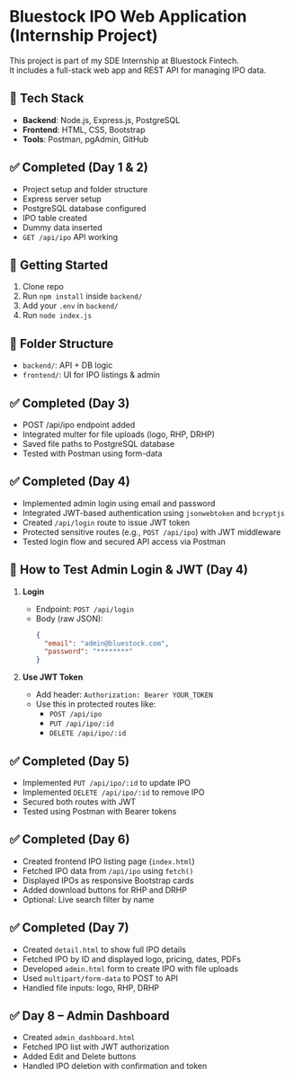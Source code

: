 # Bluestock IPO Web Application (Internship Project)

This project is part of my SDE Internship at Bluestock Fintech.  
It includes a full-stack web app and REST API for managing IPO data.

## 🔧 Tech Stack
- **Backend**: Node.js, Express.js, PostgreSQL
- **Frontend**: HTML, CSS, Bootstrap
- **Tools**: Postman, pgAdmin, GitHub

## ✅ Completed (Day 1 & 2)
- Project setup and folder structure
- Express server setup
- PostgreSQL database configured
- IPO table created
- Dummy data inserted
- `GET /api/ipo` API working

## 🚀 Getting Started
1. Clone repo
2. Run `npm install` inside `backend/`
3. Add your `.env` in `backend/`
4. Run `node index.js`

## 📁 Folder Structure
- `backend/`: API + DB logic
- `frontend/`: UI for IPO listings & admin

## ✅ Completed (Day 3)
- POST /api/ipo endpoint added
- Integrated multer for file uploads (logo, RHP, DRHP)
- Saved file paths to PostgreSQL database
- Tested with Postman using form-data

## ✅ Completed (Day 4)
- Implemented admin login using email and password
- Integrated JWT-based authentication using `jsonwebtoken` and `bcryptjs`
- Created `/api/login` route to issue JWT token
- Protected sensitive routes (e.g., `POST /api/ipo`) with JWT middleware
- Tested login flow and secured API access via Postman

## 🔐 How to Test Admin Login & JWT (Day 4)

1. **Login**
   - Endpoint: `POST /api/login`
   - Body (raw JSON):
     ```json
     {
       "email": "admin@bluestock.com",
       "password": "********"
     }
     ```

2. **Use JWT Token**
   - Add header: `Authorization: Bearer YOUR_TOKEN`
   - Use this in protected routes like:
     - `POST /api/ipo`
     - `PUT /api/ipo/:id`
     - `DELETE /api/ipo/:id`

## ✅ Completed (Day 5)
- Implemented `PUT /api/ipo/:id` to update IPO
- Implemented `DELETE /api/ipo/:id` to remove IPO
- Secured both routes with JWT
- Tested using Postman with Bearer tokens

## ✅ Completed (Day 6)
- Created frontend IPO listing page (`index.html`)
- Fetched IPO data from `/api/ipo` using `fetch()`
- Displayed IPOs as responsive Bootstrap cards
- Added download buttons for RHP and DRHP
- Optional: Live search filter by name

## ✅ Completed (Day 7)
- Created `detail.html` to show full IPO details
- Fetched IPO by ID and displayed logo, pricing, dates, PDFs
- Developed `admin.html` form to create IPO with file uploads
- Used `multipart/form-data` to POST to API
- Handled file inputs: logo, RHP, DRHP

## ✅ Day 8 – Admin Dashboard
- Created `admin_dashboard.html`
- Fetched IPO list with JWT authorization
- Added Edit and Delete buttons
- Handled IPO deletion with confirmation and token

